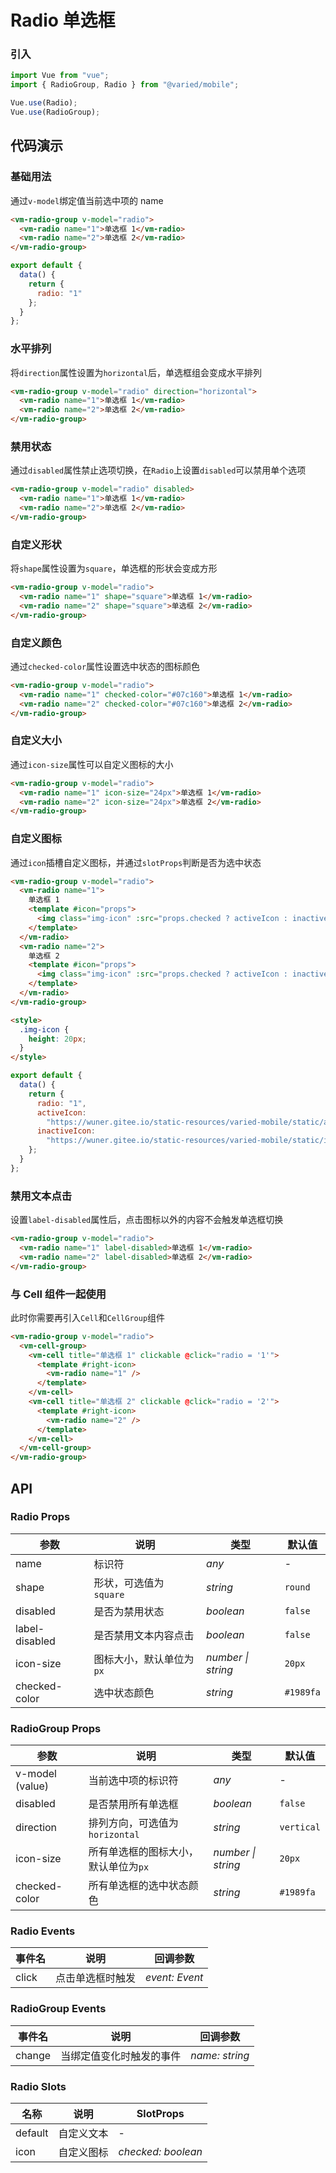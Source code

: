 # Radio 单选框

### 引入

```js
import Vue from "vue";
import { RadioGroup, Radio } from "@varied/mobile";

Vue.use(Radio);
Vue.use(RadioGroup);
```

## 代码演示

### 基础用法

通过`v-model`绑定值当前选中项的 name

```html
<vm-radio-group v-model="radio">
  <vm-radio name="1">单选框 1</vm-radio>
  <vm-radio name="2">单选框 2</vm-radio>
</vm-radio-group>
```

```js
export default {
  data() {
    return {
      radio: "1"
    };
  }
};
```

### 水平排列

将`direction`属性设置为`horizontal`后，单选框组会变成水平排列

```html
<vm-radio-group v-model="radio" direction="horizontal">
  <vm-radio name="1">单选框 1</vm-radio>
  <vm-radio name="2">单选框 2</vm-radio>
</vm-radio-group>
```

### 禁用状态

通过`disabled`属性禁止选项切换，在`Radio`上设置`disabled`可以禁用单个选项

```html
<vm-radio-group v-model="radio" disabled>
  <vm-radio name="1">单选框 1</vm-radio>
  <vm-radio name="2">单选框 2</vm-radio>
</vm-radio-group>
```

### 自定义形状

将`shape`属性设置为`square`，单选框的形状会变成方形

```html
<vm-radio-group v-model="radio">
  <vm-radio name="1" shape="square">单选框 1</vm-radio>
  <vm-radio name="2" shape="square">单选框 2</vm-radio>
</vm-radio-group>
```

### 自定义颜色

通过`checked-color`属性设置选中状态的图标颜色

```html
<vm-radio-group v-model="radio">
  <vm-radio name="1" checked-color="#07c160">单选框 1</vm-radio>
  <vm-radio name="2" checked-color="#07c160">单选框 2</vm-radio>
</vm-radio-group>
```

### 自定义大小

通过`icon-size`属性可以自定义图标的大小

```html
<vm-radio-group v-model="radio">
  <vm-radio name="1" icon-size="24px">单选框 1</vm-radio>
  <vm-radio name="2" icon-size="24px">单选框 2</vm-radio>
</vm-radio-group>
```

### 自定义图标

通过`icon`插槽自定义图标，并通过`slotProps`判断是否为选中状态

```html
<vm-radio-group v-model="radio">
  <vm-radio name="1">
    单选框 1
    <template #icon="props">
      <img class="img-icon" :src="props.checked ? activeIcon : inactiveIcon" />
    </template>
  </vm-radio>
  <vm-radio name="2">
    单选框 2
    <template #icon="props">
      <img class="img-icon" :src="props.checked ? activeIcon : inactiveIcon" />
    </template>
  </vm-radio>
</vm-radio-group>

<style>
  .img-icon {
    height: 20px;
  }
</style>
```

```js
export default {
  data() {
    return {
      radio: "1",
      activeIcon:
        "https://wuner.gitee.io/static-resources/varied-mobile/static/active-tick.svg",
      inactiveIcon:
        "https://wuner.gitee.io/static-resources/varied-mobile/static/inactive-tick.svg"
    };
  }
};
```

### 禁用文本点击

设置`label-disabled`属性后，点击图标以外的内容不会触发单选框切换

```html
<vm-radio-group v-model="radio">
  <vm-radio name="1" label-disabled>单选框 1</vm-radio>
  <vm-radio name="2" label-disabled>单选框 2</vm-radio>
</vm-radio-group>
```

### 与 Cell 组件一起使用

此时你需要再引入`Cell`和`CellGroup`组件

```html
<vm-radio-group v-model="radio">
  <vm-cell-group>
    <vm-cell title="单选框 1" clickable @click="radio = '1'">
      <template #right-icon>
        <vm-radio name="1" />
      </template>
    </vm-cell>
    <vm-cell title="单选框 2" clickable @click="radio = '2'">
      <template #right-icon>
        <vm-radio name="2" />
      </template>
    </vm-cell>
  </vm-cell-group>
</vm-radio-group>
```

## API

### Radio Props

| 参数           | 说明                     | 类型               | 默认值    |
| -------------- | ------------------------ | ------------------ | --------- |
| name           | 标识符                   | _any_              | -         |
| shape          | 形状，可选值为 `square`  | _string_           | `round`   |
| disabled       | 是否为禁用状态           | _boolean_          | `false`   |
| label-disabled | 是否禁用文本内容点击     | _boolean_          | `false`   |
| icon-size      | 图标大小，默认单位为`px` | _number \| string_ | `20px`    |
| checked-color  | 选中状态颜色             | _string_           | `#1989fa` |

### RadioGroup Props

| 参数            | 说明                                 | 类型               | 默认值     |
| --------------- | ------------------------------------ | ------------------ | ---------- |
| v-model (value) | 当前选中项的标识符                   | _any_              | -          |
| disabled        | 是否禁用所有单选框                   | _boolean_          | `false`    |
| direction       | 排列方向，可选值为`horizontal`       | _string_           | `vertical` |
| icon-size       | 所有单选框的图标大小，默认单位为`px` | _number \| string_ | `20px`     |
| checked-color   | 所有单选框的选中状态颜色             | _string_           | `#1989fa`  |

### Radio Events

| 事件名 | 说明             | 回调参数       |
| ------ | ---------------- | -------------- |
| click  | 点击单选框时触发 | _event: Event_ |

### RadioGroup Events

| 事件名 | 说明                     | 回调参数       |
| ------ | ------------------------ | -------------- |
| change | 当绑定值变化时触发的事件 | _name: string_ |

### Radio Slots

| 名称    | 说明       | SlotProps          |
| ------- | ---------- | ------------------ |
| default | 自定义文本 | -                  |
| icon    | 自定义图标 | _checked: boolean_ |

